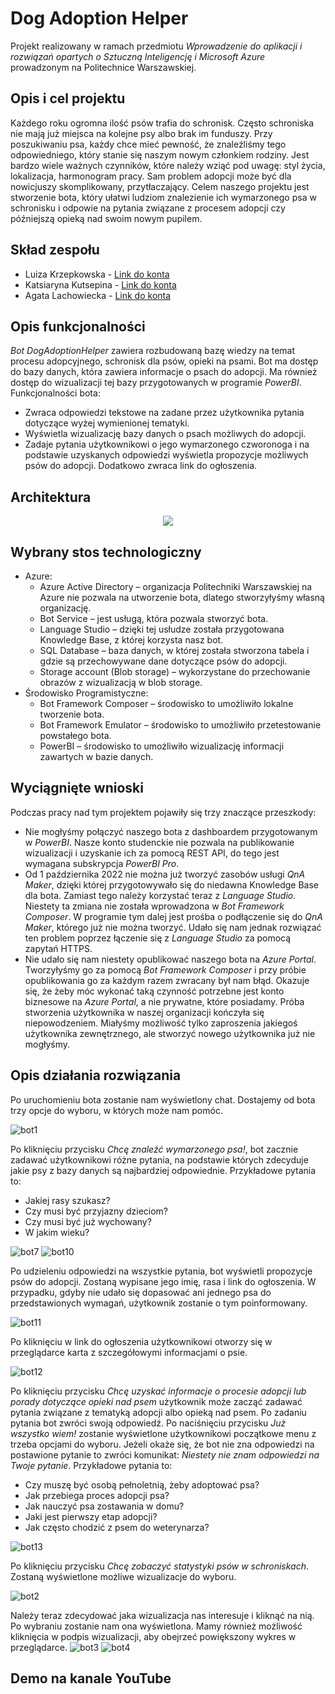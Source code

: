# Dog Adoption Helper
Projekt realizowany w ramach przedmiotu *Wprowadzenie do aplikacji i rozwiązań opartych o Sztuczną Inteligencję i Microsoft Azure* prowadzonym na Politechnice Warszawskiej.

## Opis i cel projektu
Każdego roku ogromna ilość psów trafia do schronisk. Często schroniska nie mają już miejsca na kolejne psy albo brak im funduszy. Przy poszukiwaniu psa, każdy chce mieć pewność, że znaleźliśmy tego odpowiedniego, który stanie się naszym nowym członkiem rodziny. Jest bardzo wiele ważnych czynników, które należy wziąć pod uwagę: styl życia, lokalizacja, harmonogram pracy. Sam problem adopcji może być dla nowicjuszy skomplikowany, przytłaczający. 
Celem naszego projektu jest stworzenie bota, który ułatwi ludziom znalezienie ich wymarzonego psa w schronisku i odpowie na pytania związane z procesem adopcji czy późniejszą opieką nad swoim nowym pupilem.

## Skład zespołu
* Luiza Krzepkowska - <a href ="https://github.com/luizalouise" targer="_blank">Link do konta</a>
* Katsiaryna Kutsepina - <a href ="https://github.com/kutsepka" targer="_blank">Link do konta</a>
* Agata Lachowiecka - <a href ="https://github.com/AgataLa" targer="_blank">Link do konta</a>

## Opis funkcjonalności
*Bot DogAdoptionHelper* zawiera rozbudowaną bazę wiedzy na temat procesu adopcyjnego, schronisk dla psów, opieki na psami. Bot ma dostęp do bazy danych, która zawiera informacje o psach do adopcji. Ma również dostęp do wizualizacji tej bazy przygotowanych w programie *PowerBI*. Funkcjonalności bota:
- Zwraca odpowiedzi tekstowe na zadane przez użytkownika pytania dotyczące wyżej wymienionej tematyki.
- Wyświetla wizualizację bazy danych o psach możliwych do adopcji.
- Zadaje pytania użytkownikowi o jego wymarzonego czworonoga i na podstawie uzyskanych odpowiedzi wyświetla propozycje możliwych psów do adopcji. Dodatkowo zwraca link do ogłoszenia.

## Architektura
<p align="center">
  <img src="https://user-images.githubusercontent.com/63157380/203542099-30f25e8b-e02e-4d4e-a20a-c031c3c98a61.png"/>
</p>

## Wybrany stos technologiczny

- Azure:
  - Azure Active Directory – organizacja Politechniki Warszawskiej na Azure nie pozwala na utworzenie bota, dlatego stworzyłyśmy własną organizację.
  - Bot Service – jest usługą, która pozwala stworzyć bota.
  - Language Studio – dzięki tej usłudze została przygotowana Knowledge Base, z której korzysta nasz bot.
  - SQL Database – baza danych, w której została stworzona tabela i gdzie są przechowywane dane dotyczące psów do adopcji.
  - Storage account (Blob storage) – wykorzystane do przechowanie obrazów z wizualizacją w blob storage.
- Środowisko Programistyczne:
  - Bot Framework Composer – środowisko to umożliwiło lokalne tworzenie bota.
  - Bot Framework Emulator – środowisko to umożliwiło przetestowanie powstałego bota.
  - PowerBI – środowisko to umożliwiło wizualizację informacji zawartych w bazie danych.
  
## Wyciągnięte wnioski
Podczas pracy nad tym projektem pojawiły się trzy znaczące przeszkody:
- Nie mogłyśmy połączyć naszego bota z dashboardem przygotowanym w *PowerBI*. Nasze konto studenckie nie pozwala na publikowanie wizualizacji i uzyskanie ich za pomocą REST API, do tego jest wymagana subskrypcja *PowerBI Pro*.
- Od 1 października 2022 nie można już tworzyć zasobów usługi *QnA Maker*, dzięki której przygotowywało się do niedawna Knowledge Base dla bota. Zamiast tego należy korzystać teraz z *Language Studio*. Niestety ta zmiana nie została wprowadzona w *Bot Framework Composer*. W programie tym dalej jest prośba o podłączenie się do *QnA Maker*, którego już nie można tworzyć. Udało się nam jednak rozwiązać ten problem poprzez łączenie się z *Language Studio* za pomocą zapytań HTTPS.
- Nie udało się nam niestety opublikować naszego bota na *Azure Portal*. Tworzyłyśmy go za pomocą *Bot Framework Composer* i przy próbie opublikowania go za każdym razem zwracany był nam błąd. Okazuje się, że żeby móc wykonać taką czynność potrzebne jest konto biznesowe na *Azure Portal*, a nie prywatne, które posiadamy. Próba stworzenia użytkownika w naszej organizacji kończyła się niepowodzeniem.  Miałyśmy możliwość tylko zaproszenia jakiegoś użytkownika zewnętrznego, ale stworzyć nowego użytkownika już nie mogłyśmy.

## Opis działania rozwiązania
Po uruchomieniu bota zostanie nam wyświetlony chat. Dostajemy od bota trzy opcje do wyboru, w których może nam pomóc. 

![bot1](https://user-images.githubusercontent.com/63157380/203542546-31fa4f86-3258-4273-aa52-c66fde1af123.png)

Po kliknięciu przycisku *Chcę znaleźć wymarzonego psa!*, bot zacznie zadawać użytkownikowi różne pytania, na podstawie których zdecyduje jakie psy z bazy danych są najbardziej odpowiednie. Przykładowe pytania to:
- Jakiej rasy szukasz?
- Czy musi być przyjazny dzieciom?
- Czy musi być już wychowany?
- W jakim wieku?

![bot7](https://user-images.githubusercontent.com/63157380/203542691-9c97fd6e-bf58-4b93-8a22-93901a4a2f60.png)
![bot10](https://user-images.githubusercontent.com/63157380/203542832-f0720973-83f0-4028-be97-7e541a36c70f.png)

Po udzieleniu odpowiedzi na wszystkie pytania, bot wyświetli propozycje psów do adopcji. Zostaną wypisane jego imię, rasa i link do ogłoszenia. W przypadku, gdyby nie udało się dopasować ani jednego psa do przedstawionych wymagań, użytkownik zostanie o tym poinformowany.

![bot11](https://user-images.githubusercontent.com/63157380/203542988-fc37f82a-3d0b-4a87-b342-316b0d180f27.png)

Po kliknięciu w link do ogłoszenia użytkownikowi otworzy się w przeglądarce karta z szczegółowymi informacjami o psie.

![bot12](https://user-images.githubusercontent.com/63157380/203543029-3c126385-00a5-457d-9f67-522359f18ce4.png)

Po kliknięciu przycisku *Chcę uzyskać informacje o procesie adopcji lub porady dotyczące opieki nad psem* użytkownik może zacząć zadawać pytania związane z tematyką adopcji albo opieką nad psem.  Po zadaniu pytania bot zwróci swoją odpowiedź. Po naciśnięciu przycisku *Już wszystko wiem!* zostanie wyświetlone użytkownikowi początkowe menu z trzeba opcjami do wyboru. Jeżeli okaże się, że bot nie zna odpowiedzi na postawione pytanie to zwróci komunikat: *Niestety nie znam odpowiedzi na Twoje pytanie*. Przykładowe pytania to:
- Czy muszę być osobą pełnoletnią, żeby adoptować psa?
- Jak przebiega proces adopcji psa?
- Jak nauczyć psa zostawania w domu?
- Jaki jest pierwszy etap adopcji?
- Jak często chodzić z psem do weterynarza?

![bot13](https://user-images.githubusercontent.com/63157380/203543212-f77ce9a3-4a93-43c6-a1df-e6f3be9d504a.png)

Po kliknięciu przycisku *Chcę zobaczyć statystyki psów w schroniskach*. Zostaną wyświetlone możliwe wizualizacje do wyboru.

![bot2](https://user-images.githubusercontent.com/63157380/203543350-feb02b62-9cf7-460a-bc47-6aa8a51b834e.png)

Należy teraz zdecydować jaka wizualizacja nas interesuje i kliknąć na nią. Po wybraniu zostanie nam ona wyświetlona. Mamy również możliwość kliknięcia w podpis wizualizacji, aby obejrzeć powiększony wykres w przeglądarce.
![bot3](https://user-images.githubusercontent.com/63157380/203543419-53b4f497-9960-4321-8923-ca43b0e27da7.png)
![bot4](https://user-images.githubusercontent.com/63157380/203543432-fff9a2c4-ec0b-43de-8f77-c7821092ad09.png)

## Demo na kanale YouTube







